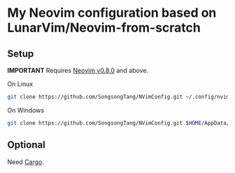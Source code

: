 # My Neovim configuration based on LunarVim/Neovim-from-scratch
## Setup
**IMPORTANT** Requires [Neovim v0.8.0](https://github.com/neovim/neovim/releases) and above.

On Linux
```bash
git clone https://github.com/SongsongTang/NVimConfig.git ~/.config/nvim
```
On Windows
```bash
git clone https://github.com/SongsongTang/NVimConfig.git $HOME/AppData/Local/nvim
```
## Optional
Need [Cargo](https://doc.rust-lang.org/cargo/getting-started/installation.html).

